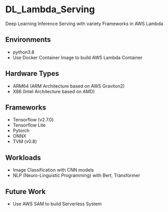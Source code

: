 # DL_Lambda_Serving
Deep Learning Inference Serving with variety Frameworks in AWS Lambda

## Environments
- python3.8
- Use Docker Container Image to build AWS Lambda Container

## Hardware Types
- ARM64 (ARM Architecture based on AWS Graviton2)
- X86 (Intel Architecture based on AMD)

## Frameworks
- Tensorflow (v2.7.0)
- Tensorflow Lite
- Pytorch
- ONNX
- TVM (v0.8)

## Workloads
- Image Classification with CNN models
- NLP (Neuro-Linguistic Programming) with Bert, Transformer

## Future Work
- Use AWS SAM to build Serverless System

